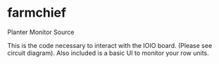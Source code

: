 # farmchief
Planter Monitor Source

This is the code necessary to interact with the IOIO
board. (Please see circuit diagram). Also included is a basic UI to monitor your row units.

